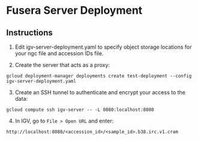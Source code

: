 # Fusera Server Deployment

## Instructions

1. Edit igv-server-deployment.yaml to specify object storage locations for your ngc file and accession IDs file. 

2. Create the server that acts as a proxy:
```shell
gcloud deployment-manager deployments create test-deployment --config igv-server-deployment.yaml
```

3. Create an SSH tunnel to authenticate and encrypt your access to the data:
```shell
gcloud compute ssh igv-server -- -L 8080:localhost:8080
```
4. In IGV, go to `File > Open URL` and enter:
```
http://localhost:8080/<accession_id>/<sample_id>.b38.irc.v1.cram
```
